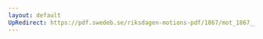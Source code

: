 ```yaml
---
layout: default
UpRedirect: https://pdf.swedeb.se/riksdagen-motions-pdf/1867/mot_1867__ak__00026/mot_1867__ak__00026_001.pdf
---
```


